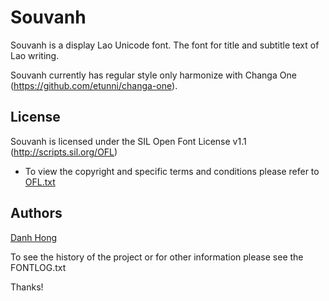 ﻿Souvanh
======================


Souvanh is a display Lao Unicode font. The font for title and subtitle text of Lao writing.

Souvanh currently has regular style only harmonize with Changa One (<https://github.com/etunni/changa-one>).

## License


Souvanh is licensed under the SIL Open Font License v1.1 (<http://scripts.sil.org/OFL>)


- To view the copyright and specific terms and conditions please refer to [OFL.txt](https://github.com/khmertype/Souvanh/blob/master/OFL.txt)




## Authors

[Danh Hong](http://www.khmertype.org)

To see the history of the project or for other information please see the FONTLOG.txt 



Thanks!
